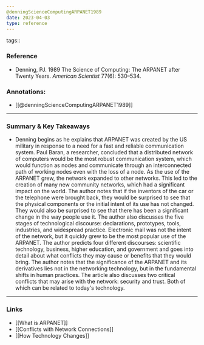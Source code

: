 ```yaml
---
@denningScienceComputingARPANET1989
date: 2023-04-03
type: reference
---
```

tags::

### Reference 

- Denning, PJ. 1989 The Science of Computing: The ARPANET after Twenty Years. _American Scientist_ 77(6): 530–534.

### Annotations:
- [[@denningScienceComputingARPANET1989]]
---

### Summary & Key Takeaways

- Denning begins as he explains that ARPANET was created by the US military in response to a need for a fast and reliable communication system. Paul Baran, a researcher, concluded that a distributed network of computers would be the most robust communication system, which would function as nodes and communicate through an interconnected path of working nodes even with the loss of a node. As the use of the ARPANET grew, the network expanded to other networks. This led to the creation of many new community networks, which had a significant impact on the world. The author notes that if the inventors of the car or the telephone were brought back, they would be surprised to see that the physical components or the initial intent of its use has not changed. They would also be surprised to see that there has been a significant change in the way people use it. The author also discusses the five stages of technological discourse: declarations, prototypes, tools, industries, and widespread practice. Electronic mail was not the intent of the network, but it quickly grew to be the most popular use of the ARPANET. The author predicts four different discourses: scientific technology, business, higher education, and government and goes into detail about what conflicts they may cause or benefits that they would bring. The author notes that the significance of the ARPANET and its derivatives lies not in the networking technology, but in the fundamental shifts in human practices. The article also discusses two critical conflicts that may arise with the network: security and trust. Both of which can be related to today's technology.

--- 

### Links
- [[What is ARPANET]]
- [[Conflicts with Network Connections]]
- [[How Technology Changes]]